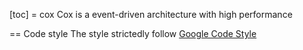 [toc]
= cox
Cox is a event-driven architecture with high performance 

== Code style 
The style strictedly follow [Google Code Style](https://google.github.io/styleguide/cppguide.html)